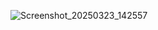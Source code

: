 ![Screenshot_20250323_142557](https://github.com/user-attachments/assets/dcdb5f96-af2e-45a1-b357-f982cdc2770a)
